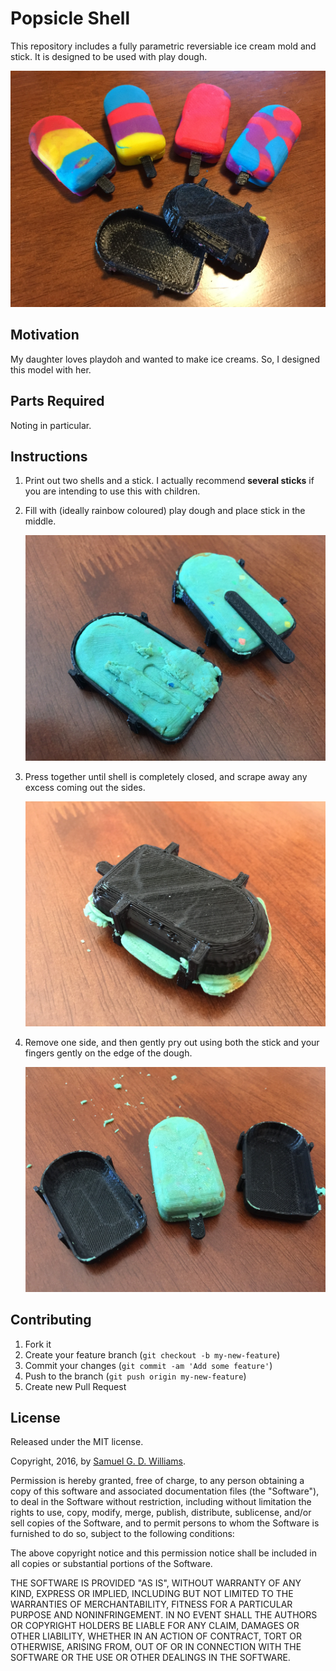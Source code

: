 # Popsicle Shell

This repository includes a fully parametric reversiable ice cream mold and stick. It is designed to be used with play dough.

![Ice Cream](photos/IMG_8347.jpg)

## Motivation

My daughter loves playdoh and wanted to make ice creams. So, I designed this model with her.

## Parts Required

Noting in particular.

## Instructions

1. Print out two shells and a stick. I actually recommend **several sticks** if you are intending to use this with children.
2. Fill with (ideally rainbow coloured) play dough and place stick in the middle.

	![Ice Cream](photos/IMG_8339.jpg)

3. Press together until shell is completely closed, and scrape away any excess coming out the sides.

	![Ice Cream](photos/IMG_8342.jpg)

4. Remove one side, and then gently pry out using both the stick and your fingers gently on the edge of the dough.

	![Ice Cream](photos/IMG_8343.jpg)

## Contributing

1. Fork it
2. Create your feature branch (`git checkout -b my-new-feature`)
3. Commit your changes (`git commit -am 'Add some feature'`)
4. Push to the branch (`git push origin my-new-feature`)
5. Create new Pull Request

## License

Released under the MIT license.

Copyright, 2016, by [Samuel G. D. Williams](http://www.codeotaku.com/samuel-williams).

Permission is hereby granted, free of charge, to any person obtaining a copy of this software and associated documentation files (the "Software"), to deal in the Software without restriction, including without limitation the rights to use, copy, modify, merge, publish, distribute, sublicense, and/or sell copies of the Software, and to permit persons to whom the Software is furnished to do so, subject to the following conditions:

The above copyright notice and this permission notice shall be included in all copies or substantial portions of the Software.

THE SOFTWARE IS PROVIDED "AS IS", WITHOUT WARRANTY OF ANY KIND, EXPRESS OR IMPLIED, INCLUDING BUT NOT LIMITED TO THE WARRANTIES OF MERCHANTABILITY, FITNESS FOR A PARTICULAR PURPOSE AND NONINFRINGEMENT. IN NO EVENT SHALL THE AUTHORS OR COPYRIGHT HOLDERS BE LIABLE FOR ANY CLAIM, DAMAGES OR OTHER LIABILITY, WHETHER IN AN ACTION OF CONTRACT, TORT OR OTHERWISE, ARISING FROM, OUT OF OR IN CONNECTION WITH THE SOFTWARE OR THE USE OR OTHER DEALINGS IN THE SOFTWARE.
